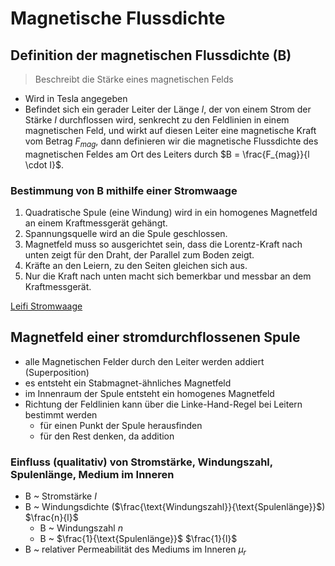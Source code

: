# Magnetische Flussdichte

## Definition der magnetischen Flussdichte (B)

> Beschreibt die Stärke eines magnetischen Felds

- Wird in Tesla angegeben
- Befindet sich ein gerader Leiter der Länge $l$, der von einem Strom der Stärke $I$ durchflossen wird, senkrecht zu den Feldlinien in einem magnetischen Feld, und wirkt auf diesen Leiter eine magnetische Kraft vom Betrag $F_{mag}$, dann definieren wir die magnetische Flussdichte des magnetischen Feldes am Ort des Leiters durch $B = \frac{F_{mag}}{l \cdot I}$.

### Bestimmung von B mithilfe einer Stromwaage

1. Quadratische Spule (eine Windung) wird in ein homogenes Magnetfeld an einem Kraftmessgerät gehängt.
2. Spannungsquelle wird an die Spule geschlossen.
3. Magnetfeld muss so ausgerichtet sein, dass die Lorentz-Kraft nach unten zeigt für den Draht, der Parallel zum Boden zeigt.
4. Kräfte an den Leiern, zu den Seiten gleichen sich aus.
5. Nur die Kraft nach unten macht sich bemerkbar und messbar an dem Kraftmessgerät.

[Leifi Stromwaage](https://www.leifiphysik.de/elektrizitaetslehre/stroeme-magnetisches-feld/versuche/magnetischen-kraft-und-definition-der-magnetischen-flussdichte-mit-der-stromwaage)

## Magnetfeld einer stromdurchflossenen Spule

- alle Magnetischen Felder durch den Leiter werden addiert (Superposition)
- es entsteht ein Stabmagnet-ähnliches Magnetfeld
- im Innenraum der Spule entsteht ein homogenes Magnetfeld
- Richtung der Feldlinien kann über die Linke-Hand-Regel bei Leitern bestimmt werden
  - für einen Punkt der Spule herausfinden
  - für den Rest denken, da addition

### Einfluss (qualitativ) von Stromstärke, Windungszahl, Spulenlänge, Medium im Inneren

- B ~ Stromstärke $I$
- B ~ Windungsdichte ($\frac{\text{Windungszahl}}{\text{Spulenlänge}}$) $\frac{n}{l}$
  - B ~ Windungszahl $n$
  - B ~ $\frac{1}{\text{Spulenlänge}}$ $\frac{1}{l}$
- B ~ relativer Permeabilität des Mediums im Inneren $\mu_r$
